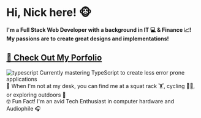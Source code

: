 <h1>Hi, Nick here! 🐵</h1>

<b>I'm a Full Stack Web Developer with a background in IT 💻 & Finance 📈! <br> My passions are to create great designs and implementations!</b>

<h2>
  <a href="https://nickhuynhq.com" target="_blank" rel="noopener noreferrer">
   🌟 Check Out My Porfolio
  </a>
</h2> 


<img src="https://img.icons8.com/external-tal-revivo-color-tal-revivo/18/null/external-typescript-an-open-source-programming-language-developed-and-maintained-by-microsoft-logo-color-tal-revivo.png" alt="typescript"/> Currently mastering TypeScript  to create less error prone applications<br>
🌟 When I'm not at my desk, you can find me at a squat rack 🏋️, cycling 🚴‍♂️, or exploring outdoors 🌲 <br>
🤓 Fun Fact! I'm an avid Tech Enthusiast in computer hardware and Audiophile 🎧<br>



